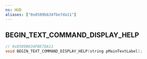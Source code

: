 ```yaml
---
ns: HUD
aliases: ["0x8509b634fbe7da11"]
---
```

## BEGIN_TEXT_COMMAND_DISPLAY_HELP

```c
// 0x8509B634FBE7DA11
void BEGIN_TEXT_COMMAND_DISPLAY_HELP(string pMainTextLabel);
```
